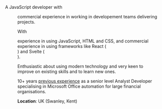 <script>
  import DD from '@lib/date-distance.svelte'
</script>

<article class='all-prose'>

A JavaScript developer with <DD date="2018-03-14" /> commercial
experience in working in developement teams delivering projects.

With <DD date="2016-06-15" /> experience in using JavaScript, HTML and
CSS, and commercial experience in using frameworks like React
(<DD date="2017-05-20" />) and Svelte (<DD date="2021-04-06" />).

Enthusiastic about using modern technology and very keen to improve on
existing skills and to learn new ones.

10+ years [previous experience](./non-webdev-exp) as a senior level
Analyst Developer specialising in Microsoft Office automation for
large financial organisations.

**Location**: UK (Swanley, Kent)

</article>

<span class="divider before:bg-primary after:bg-primary mb-10 print:mb-0" />
